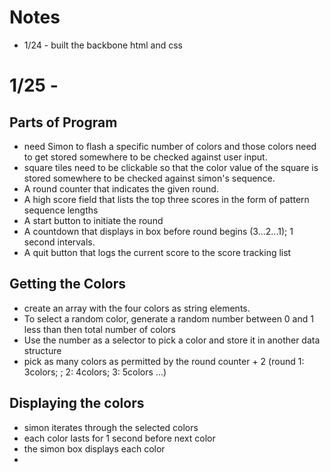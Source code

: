 # Notes
* 1/24 - built the backbone html and css
# 1/25 -

## Parts of Program
* need Simon to flash a specific number of colors and those colors need to get stored somewhere to be checked against user
input.
* square tiles need to be clickable so that the color value of the square is stored somewhere to be checked against simon's sequence.
* A round counter that indicates the given round.
* A high score field that lists the top three scores in the form of pattern sequence lengths
* A start button to initiate the round
* A countdown that displays in box before round begins (3...2...1); 1 second intervals.
* A quit button that logs the current score to the score tracking list


## Getting the Colors
* create an array with the four colors as string elements.
* To select a random color, generate a random number between 0 and 1 less than then total number of colors
* Use the number as a selector to pick a color and store it in another data structure
* pick as many colors as permitted by the round counter + 2 (round 1: 3colors; ; 2: 4colors; 3: 5colors ...)


## Displaying the colors
* simon iterates through the selected colors
* each color lasts for 1 second before next color
* the simon box displays each color
* 
